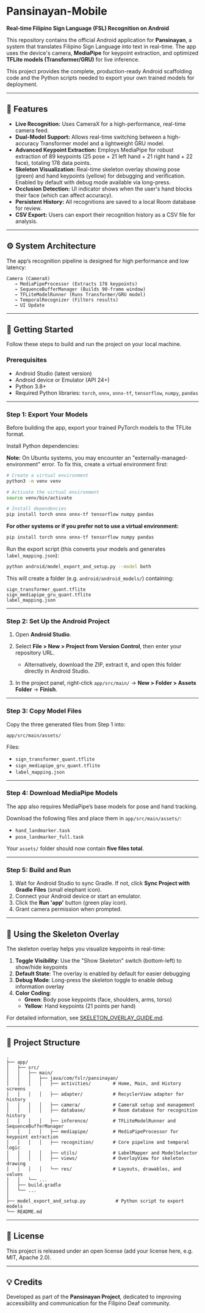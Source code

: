 # Pansinayan-Mobile

**Real-time Filipino Sign Language (FSL) Recognition on Android**

This repository contains the official Android application for **Pansinayan**, a system that translates Filipino Sign Language into text in real-time.
The app uses the device's camera, **MediaPipe** for keypoint extraction, and optimized **TFLite models (Transformer/GRU)** for live inference.

This project provides the complete, production-ready Android scaffolding code and the Python scripts needed to export your own trained models for deployment.

---

## 🚀 Features

- **Live Recognition:** Uses CameraX for a high-performance, real-time camera feed.
- **Dual-Model Support:** Allows real-time switching between a high-accuracy Transformer model and a lightweight GRU model.
- **Advanced Keypoint Extraction:** Employs MediaPipe for robust extraction of 89 keypoints (25 pose + 21 left hand + 21 right hand + 22 face), totaling 178 data points.
- **Skeleton Visualization:** Real-time skeleton overlay showing pose (green) and hand keypoints (yellow) for debugging and verification. Enabled by default with debug mode available via long-press.
- **Occlusion Detection:** UI indicator shows when the user's hand blocks their face (which can affect accuracy).
- **Persistent History:** All recognitions are saved to a local Room database for review.
- **CSV Export:** Users can export their recognition history as a CSV file for analysis.

---

## ⚙️ System Architecture

The app’s recognition pipeline is designed for high performance and low latency:

```
Camera (CameraX)
   → MediaPipeProcessor (Extracts 178 keypoints)
   → SequenceBufferManager (Builds 90-frame window)
   → TFLiteModelRunner (Runs Transformer/GRU model)
   → TemporalRecognizer (Filters results)
   → UI Update
```

---

## 🧩 Getting Started

Follow these steps to build and run the project on your local machine.

### Prerequisites

- Android Studio (latest version)
- Android device or Emulator (API 24+)
- Python 3.8+
- Required Python libraries: `torch`, `onnx`, `onnx-tf`, `tensorflow`, `numpy`, `pandas`

---

### Step 1: Export Your Models

Before building the app, export your trained PyTorch models to the TFLite format.

Install Python dependencies:

**Note:**
On Ubuntu systems, you may encounter an "externally-managed-environment" error. To fix this, create a virtual environment first:

```bash
# Create a virtual environment
python3 -m venv venv

# Activate the virtual environment
source venv/bin/activate

# Install dependencies
pip install torch onnx onnx-tf tensorflow numpy pandas
```

**For other systems or if you prefer not to use a virtual environment:**

```bash
pip install torch onnx onnx-tf tensorflow numpy pandas
```

Run the export script (this converts your models and generates `label_mapping.json`):

```bash
python android/model_export_and_setup.py --model both
```

This will create a folder (e.g. `android/android_models/`) containing:

```
sign_transformer_quant.tflite
sign_mediapipe_gru_quant.tflite
label_mapping.json
```

---

### Step 2: Set Up the Android Project

1. Open **Android Studio**.
2. Select **File > New > Project from Version Control**, then enter your repository URL.

   - Alternatively, download the ZIP, extract it, and open this folder directly in Android Studio.

3. In the project panel, right-click `app/src/main/` → **New > Folder > Assets Folder** → **Finish**.

---

### Step 3: Copy Model Files

Copy the three generated files from Step 1 into:

```
app/src/main/assets/
```

Files:

- `sign_transformer_quant.tflite`
- `sign_mediapipe_gru_quant.tflite`
- `label_mapping.json`

---

### Step 4: Download MediaPipe Models

The app also requires MediaPipe’s base models for pose and hand tracking.

Download the following files and place them in `app/src/main/assets/`:

- `hand_landmarker.task`
- `pose_landmarker_full.task`

Your `assets/` folder should now contain **five files total**.

---

### Step 5: Build and Run

1. Wait for Android Studio to sync Gradle. If not, click **Sync Project with Gradle Files** (small elephant icon).
2. Connect your Android device or start an emulator.
3. Click the **Run 'app'** button (green play icon).
4. Grant camera permission when prompted.

---

## 🎨 Using the Skeleton Overlay

The skeleton overlay helps you visualize keypoints in real-time:

1. **Toggle Visibility**: Use the "Show Skeleton" switch (bottom-left) to show/hide keypoints
2. **Default State**: The overlay is enabled by default for easier debugging
3. **Debug Mode**: Long-press the skeleton toggle to enable debug information overlay
4. **Color Coding**:
   - **Green**: Body pose keypoints (face, shoulders, arms, torso)
   - **Yellow**: Hand keypoints (21 points per hand)

For detailed information, see [SKELETON_OVERLAY_GUIDE.md](SKELETON_OVERLAY_GUIDE.md).

---

## 🧱 Project Structure

```
.
├── app/
│   ├── src/
│   │   ├── main/
│   │   │   ├── java/com/fslr/pansinayan/
│   │   │   │   ├── activities/        # Home, Main, and History screens
│   │   │   │   ├── adapter/           # RecyclerView adapter for history
│   │   │   │   ├── camera/            # CameraX setup and management
│   │   │   │   ├── database/          # Room database for recognition history
│   │   │   │   ├── inference/         # TFLiteModelRunner and SequenceBufferManager
│   │   │   │   ├── mediapipe/         # MediaPipeProcessor for keypoint extraction
│   │   │   │   ├── recognition/       # Core pipeline and temporal logic
│   │   │   │   ├── utils/             # LabelMapper and ModelSelector
│   │   │   │   ├── views/             # OverlayView for skeleton drawing
│   │   │   │   └── res/               # Layouts, drawables, and values
│   │   └── ...
│   ├── build.gradle
│   └── ...
│
├── model_export_and_setup.py           # Python script to export models
└── README.md
```

---

## 📄 License

This project is released under an open license (add your license here, e.g. MIT, Apache 2.0).

---

## 💡 Credits

Developed as part of the **Pansinayan Project**, dedicated to improving accessibility and communication for the Filipino Deaf community.
